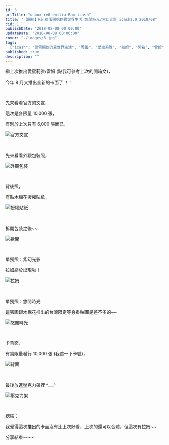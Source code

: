```yaml
---
id: 5
urlTitle: "unbox-re0-emilia-Ram-icash"
title: "【開箱】Re:從零開始的異世界生活 悠閒時光/紫幻光影 icash2.0 2018/08"
cid: 1
publishDate: "2018-08-08 00:00:00"
updateDate: "2018-08-08 00:00:00"
cover: "./images/8.jpg"
tags:
  ["icash", "從零開始的異世界生活", "周邊", "愛蜜莉雅", "拉姆", "開箱", "雷姆"]
published: true
description: ""
---
```


繼上次推出愛蜜莉雅/雷姆 (點我可參考上次的開箱文)，

今年 8 月又推出全新的卡面了 ！！

<br/>

先來看看官方的文宣，

這次是各限量 10,000 張，

有別於上次只有 6,000 張而已，

![官方文宣](./images/1.jpg)

<br/>

先來看看外觀包裝照，

![外觀包裝](./images/2.jpg)

<br/>

背後照，

有貼木棉花授權貼紙，

![授權貼紙](./images/3.jpg)

<br/>

拆開包裝之後~~

![拆開](./images/4.jpg)

<br/>

單獨照：紫幻光影

拉姆終於出現啦！

![拉姆](./images/5.jpg)

<br/>

單獨照：悠閒時光

這張圖跟木棉花推出的台灣限定等身掛軸圖是差不多的~~

![悠閒時光](./images/6.jpg)

<br/>

卡背面，

有寫限量發行 10,000 張 (我遮一下卡號)，

![背面](./images/7.jpg)

<br/>

最後放進壓克力架裡 ^\_\_\_^

![壓克力架](./images/8.jpg)

<br/>

總結：

我覺得這次推出的卡面沒有比上次好看，上次的還可以合體，但這次有拉姆~~

分享結束~~~~
